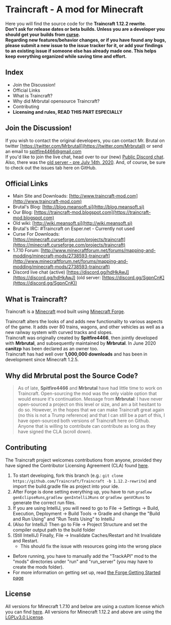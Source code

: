 # Traincraft - A mod for Minecraft

Here you will find the source code for the **Traincraft 1.12.2 rewrite**.  
**Don't ask for release dates or beta builds. Unless you are a developer you should get your builds from [curse](https://minecraft.curseforge.com/projects/traincraft).  
Regarding new features/behavior changes, or if you have found any bugs, please submit a new issue to the issue tracker for it, or add your findings to an existing issue if someone else has already made one.
This helps keep everything organized while saving time and effort.**

## Index
- Join the Discussion!
- Official Links
- What is Traincraft?
- Why did Mrbrutal opensource Traincraft?
- Contributing
- <b>Licensing and rules, READ THIS PART ESPECIALLY</b>

## Join the Discussion!
If you wish to contact the original developers, you can contact Mr. Brutal on twitter [https://twitter.com/Mrbrutall](https://twitter.com/Mrbrutall) or send an email to spitfire4466@gmail.com  
If you'd like to join the live chat, head over to our (new) [Public Discord chat](https://discord.gg/hdHkAwJ). Also, there was the [old server - pre July 14th, 2020](https://discord.gg/SgpnCnK). 
And, of course, be sure to check out the issues tab here on GitHub.

## Official Links
* Main Site and Downloads: [http://www.traincraft-mod.com](http://www.traincraft-mod.com)
* Brutal's Blog: [http://blog.meansoft.si](http://blog.meansoft.si)
* Our Blog: [https://traincraft-mod.blogspot.com](https://traincraft-mod.blogspot.com)
* Old wiki: [http://wiki.meansoft.si](http://wiki.meansoft.si)
* Brutal's IRC: #Traincraft on Esper.net - Currently not used
* Curse For Downloads: [https://minecraft.curseforge.com/projects/traincraft](https://minecraft.curseforge.com/projects/traincraft)
* 1.7.10 Forum: [http://www.minecraftforum.net/forums/mapping-and-modding/minecraft-mods/2738593-traincraft](http://www.minecraftforum.net/forums/mapping-and-modding/minecraft-mods/2738593-traincraft)
* Discord live chat (active) [https://discord.gg/hdHkAwJ](https://discord.gg/hdHkAwJ)  (old server: [https://discord.gg/SgpnCnK](https://discord.gg/SgpnCnK))

## What is Traincraft?
Traincraft is a [Minecraft](https://minecraft.net/) mod built using [Minecraft Forge](https://github.com/MinecraftForge).

Traincraft alters the looks of and adds new functionality to various aspects of the game. It adds over 80 trains, wagons, and other vehicles as well as a new railway system with curved tracks and slopes.  
Traincraft was originally created by **Spitfire4466**, then jointly developed with **Mrbrutal**, and subsequently maintained by **Mrbrutal**. In June 2020 **canitzp** has been declared as an owner too.   
Traincraft has had well over **1,000,000 downloads** and has been in development since Minecraft 1.2.5.

## Why did **Mrbrutal** post the Source Code?
> As of late, **Spitfire4466** and **Mrbrutal** have had little time to work on Traincraft. Open-sourcing the mod was the only viable option that would ensure it's continuation. Message from **Mrbrutal**: I have never open-sourced a project on this level or size, and am a bit hesitant to do so. However, in the hopes that we can make Traincraft great again (no this is not a Trump reference) and that I can still be a part of this, I have open-sourced both versions of Traincraft  here on Github. Anyone that is willing to contribute can contribute as long as they have signed the CLA (scroll down).

## Contributing
The Traincraft project welcomes contributions from anyone, provided they have signed the Contributor Licensing Agreement (CLA) found [here](https://cla-assistant.io/Traincraft/Traincraft).  

1. To start developing, fork this branch (e.g.: `git clone https://github.com/Traincraft/Traincraft -b 1.12.2-rewrite`) and import the build.gradle file as project into your ide.  
2. After Forge is done setting everything up, you have to run `gradlew genEclipseRuns`,`gradlew genIntelliJRuns` or `gradlew genVCRuns` to generate the correct run files.  
3. If you are using IntelliJ, you will need to go to File -> Settings -> Build, Execution, Deployment -> Build Tools -> Gradle and change the "Build and Run Using" and "Run Tests Using" to IntelliJ
4. (Also for IntelliJ) Then go to File -> Project Structure and set the compiler output path to the build folder
5. (Still IntelliJ) Finally, File -> Invalidate Caches/Restart and hit Invalidate and Restart. 
    * This should fix the issue with resources going into the wrong place
* Before running, you have to manually add the "TrackAPI" mod to the "mods" directories under "run" and "run_server" (you may have to create the mods folder).
* For more information on getting set up, read [the Forge Getting Started page](https://mcforge.readthedocs.io/en/latest/gettingstarted/)

## License
All versions for Minecraft 1.7.10 and below are using a custom license which you can find [here](https://github.com/Traincraft/Traincraft/blob/master/LICENSE.md).
All versions for Minecraft 1.12.2 and above are using the [LGPLv3.0 License](https://github.com/IQAndreas/markdown-licenses/blob/master/gnu-lgpl-v3.0.md).
